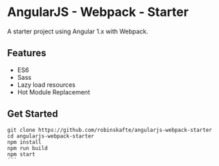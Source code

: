 # AngularJS - Webpack - Starter

A starter project using Angular 1.x with Webpack.

## Features

* ES6
* Sass
* Lazy load resources
* Hot Module Replacement


## Get Started

```
git clone https://github.com/robinskafte/angularjs-webpack-starter
cd angularjs-webpack-starter
npm install
npm run build
npm start
´´´
